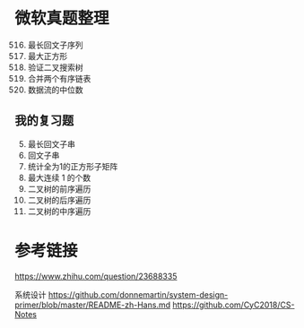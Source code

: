 # 微软真题整理

516. 最长回文子序列
221. 最大正方形
98. 验证二叉搜索树
21. 合并两个有序链表
295. 数据流的中位数

## 我的复习题

5. 最长回文子串
647. 回文子串
1277. 统计全为1的正方形子矩阵
485. 最大连续 1 的个数
144. 二叉树的前序遍历
145. 二叉树的后序遍历
94. 二叉树的中序遍历

# 参考链接

https://www.zhihu.com/question/23688335



系统设计
https://github.com/donnemartin/system-design-primer/blob/master/README-zh-Hans.md
https://github.com/CyC2018/CS-Notes
